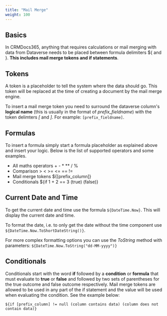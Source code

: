 ```yaml
---
title: "Mail Merge"
weight: 100
---
```


## Basics

In CRMDocs365, anything that requires calculations or mail merging with data from Dataverse needs to be placed between formula delimiters ${ and }. **This includes mail merge tokens and if statements**.

## Tokens

A token is a placeholder to tell the system where the data should go. This token will be replaced at the time of creating a document by the mail merge engine.

To insert a mail merge token you need to surround the dataverse column's **logical name** (this is usually in the format of _prefix_fieldname_) with the token delimters _[_ and _]_. For example: `[prefix_fieldname]`.

## Formulas

To insert a formula simply start a formula placeholder as explained above and insert your logic. Below is the list of supported operators and some examples.

- All maths operators + - \* \*\* / %
- Comparison > < >= <= == !=
- Mail merge tokens ${[prefix_column]}
- Conditionals ${if 1 + 2 == 3 (true) (false)}

## Current Date and Time

To get the current date and time use the formula `${DateTime.Now}`. This will display the current date and time.

To format the date, i.e. to only get the date without the time component use `${DateTime.Now.ToShortDateString()}`.

For more complex formatting options you can use the _ToString_ method with parameters: `${DateTime.Now.ToString("dd-MM-yyyy")}`

## Conditionals

Conditionals start with the word **if** followed by a **condition** or **formula** that must evaluate to **true** or **false** and followed by two sets of parentheses for the true outcome and false outcome respectively. Mail merge tokens are allowed to be used in any part of the if statement and the value will be used when evaluating the condition. See the example below:

`${if [prefix_column] != null (column contains data) (column does not contain data)}`
